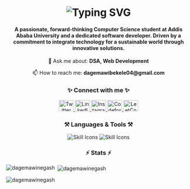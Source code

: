 <h1 align="center">
    <img src="https://readme-typing-    svg.herokuapp.com/font=Righteous&size=35&center=true&vCenter=true&width=500&height=70&duration=4000&pause=1000&lines=Hi+There!+👋;+I'm+Dagemawi+Negash!;" alt="Typing SVG"/>
</h1>

<h4 align="center">
    A passionate, forward-thinking Computer Science student at Addis Ababa University and a dedicated software developer. 
    Driven by a commitment to integrate technology for a sustainable world through innovative solutions.
</h4>

<div align="center">
    <p>💬 Ask me about: <strong>DSA, Web Development</strong></p>
    <p>📫 How to reach me: <strong>dagemawibekele04@gmail.com</strong></p>
</div>

<h3 align="center">✨ Connect with me ✨</h3>
<p align="center">
    <a href="https://twitter.com/dagemawibekele" target="_blank" rel="noopener noreferrer">
        <img src="https://raw.githubusercontent.com/rahuldkjain/github-profile-readme-generator/master/src/images/icons/Social/twitter.svg" alt="Twitter" height="30" width="40" />
    </a>
    <a href="https://linkedin.com/in/dagemawi-negash" target="_blank" rel="noopener noreferrer">
        <img src="https://raw.githubusercontent.com/rahuldkjain/github-profile-readme-generator/master/src/images/icons/Social/linked-in-alt.svg" alt="LinkedIn" height="30" width="40" />
    </a>
    <a href="https://instagram.com/dagemawibekele" target="_blank" rel="noopener noreferrer">
        <img src="https://raw.githubusercontent.com/rahuldkjain/github-profile-readme-generator/master/src/images/icons/Social/instagram.svg" alt="Instagram" height="30" width="40" />
    </a>
    <a href="https://codeforces.com/profile/dagemawinegash" target="_blank" rel="noopener noreferrer">
        <img src="https://raw.githubusercontent.com/rahuldkjain/github-profile-readme-generator/master/src/images/icons/Social/codeforces.svg" alt="Codeforces" height="30" width="40" />
    </a>
    <a href="https://www.leetcode.com/dagemawinegash" target="_blank" rel="noopener noreferrer">
        <img src="https://raw.githubusercontent.com/rahuldkjain/github-profile-readme-generator/master/src/images/icons/Social/leet-code.svg" alt="LeetCode" height="30" width="40" />
    </a>
</p>

<h3 align="center">⚒️ Languages & Tools ⚒️</h3>
<div align="center">
    <img src="https://skillicons.dev/icons?i=react,bootstrap,html,css,vscode,github,figma,tailwind,git,redux,bootstrap" alt="Skill Icons" />
    <img src="https://skillicons.dev/icons?i=nodejs,python,javascript,cpp,java,mysql,aws,linux" alt="Skill Icons" />
</div>

<h3 align="center">⚡ Stats ⚡</h3>
<div>
    <p><img align="left" src="https://github-readme-stats.vercel.app/api/top-langs?username=dagemawinegash&show_icons=true&locale=en&layout=compact" alt="dagemawinegash" /></p>
    <p>&nbsp;<img align="center" src="https://github-readme-stats.vercel.app/api?username=dagemawinegash&show_icons=true&locale=en" alt="dagemawinegash" /></p>
    <p><img align="center" src="https://github-readme-streak-stats.herokuapp.com/?user=dagemawinegash&" alt="dagemawinegash" /></p>
</div>
